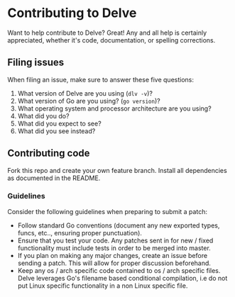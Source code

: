 # Contributing to Delve

Want to help contribute to Delve? Great! Any and all help is certainly appreciated, whether it's code, documentation, or spelling corrections.

## Filing issues

When filing an issue, make sure to answer these five questions:

1. What version of Delve are you using (`dlv -v`)?
2. What version of Go are you using? (`go version`)?
3. What operating system and processor architecture are you using?
4. What did you do?
5. What did you expect to see?
6. What did you see instead?

## Contributing code

Fork this repo and create your own feature branch. Install all dependencies as documented in the README.

### Guidelines

Consider the following guidelines when preparing to submit a patch:

* Follow standard Go conventions (document any new exported types, funcs, etc.., ensuring proper punctuation).
* Ensure that you test your code. Any patches sent in for new / fixed functionality must include tests in order to be merged into master.
* If you plan on making any major changes, create an issue before sending a patch. This will allow for proper discussion beforehand.
* Keep any os / arch specific code contained to os / arch specific files. Delve leverages Go's filename based conditional compilation, i.e do not put Linux specific functionality in a non Linux specific file.


